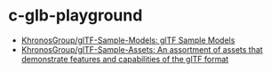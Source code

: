 c-glb-playground
================
- [KhronosGroup/glTF-Sample-Models: glTF Sample Models](https://github.com/KhronosGroup/glTF-Sample-Models)
- [KhronosGroup/glTF-Sample-Assets: An assortment of assets that demonstrate features and capabilities of the glTF format](https://github.com/KhronosGroup/glTF-Sample-Assets)
